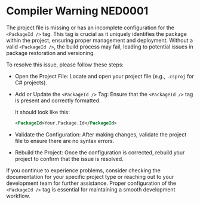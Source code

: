# Compiler Warning NED0001

The project file is missing or has an incomplete configuration for the `<PackageId />` tag. This tag is crucial as it uniquely identifies the package within the project, ensuring proper management and deployment. Without a valid `<PackageId />`, the build process may fail, leading to potential issues in package restoration and versioning.

To resolve this issue, please follow these steps:

- Open the Project File: Locate and open your project file (e.g., `.csproj` for C# projects).

- Add or Update the `<PackageId />` Tag: Ensure that the `<PackageId />` tag is present and correctly formatted.

  It should look like this:
  ```xml
  <PackageId>Your.Package.Id</PackageId>
  ```

- Validate the Configuration: After making changes, validate the project file to ensure there are no syntax errors.

- Rebuild the Project: Once the configuration is corrected, rebuild your project to confirm that the issue is resolved.

If you continue to experience problems, consider checking the documentation for your specific project type or reaching out to your development team for further assistance. Proper configuration of the `<PackageId />` tag is essential for maintaining a smooth development workflow.